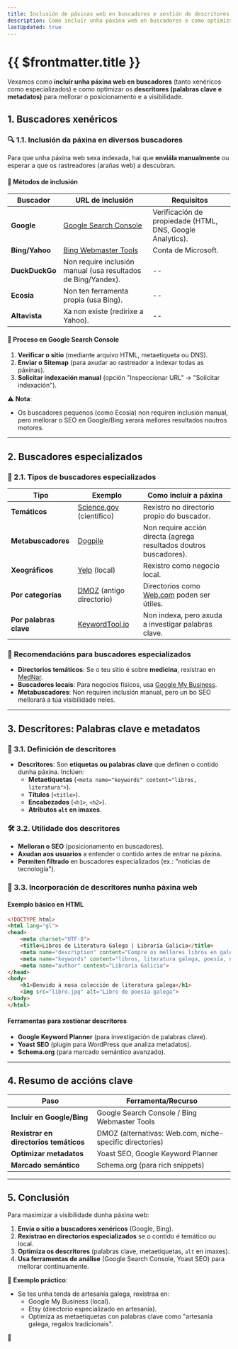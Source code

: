 ```yaml
---
title: Inclusión de páxinas web en buscadores e xestión de descritores
description: Como incluír unha páxina web en buscadores e como optimizar os descritores. 
lastUpdated: true
---
```


# {{ $frontmatter.title }}

Vexamos como **incluír unha páxina web en buscadores** (tanto xenéricos como especializados) e como optimizar os **descritores (palabras clave e metadatos)** para mellorar o posicionamento e a visibilidade.

## **1. Buscadores xenéricos**  

### **🔍 1.1. Inclusión da páxina en diversos buscadores**  
Para que unha páxina web sexa indexada, hai que **enviála manualmente** ou esperar a que os rastreadores (arañas web) a descubran.  

#### **📌 Métodos de inclusión**  
| **Buscador**   | **URL de inclusión**                                              | **Requisitos**                                            |
| -------------- | ----------------------------------------------------------------- | --------------------------------------------------------- |
| **Google**     | [Google Search Console](https://search.google.com/search-console) | Verificación de propiedade (HTML, DNS, Google Analytics). |
| **Bing/Yahoo** | [Bing Webmaster Tools](https://www.bing.com/webmasters)           | Conta de Microsoft.                                       |
| **DuckDuckGo** | Non require inclusión manual (usa resultados de Bing/Yandex).     | --                                                        |
| **Ecosia**     | Non ten ferramenta propia (usa Bing).                             | --                                                        |
| **Altavista**  | Xa non existe (redirixe a Yahoo).                                 | --                                                        |

#### **📌 Proceso en Google Search Console**  
1. **Verificar o sitio** (mediante arquivo HTML, metaetiqueta ou DNS).  
2. **Enviar o Sitemap** (para axudar ao rastreador a indexar todas as páxinas).  
3. **Solicitar indexación manual** (opción "Inspeccionar URL" → "Solicitar indexación").  

⚠ **Nota**:  
- Os buscadores pequenos (como Ecosia) non requiren inclusión manual, pero mellorar o SEO en Google/Bing xerará mellores resultados noutros motores.  

---

## **2. Buscadores especializados**  

### **🎯 2.1. Tipos de buscadores especializados**  
| **Tipo**               | **Exemplo**                                         | **Como incluír a páxina**                                          |
| ---------------------- | --------------------------------------------------- | ------------------------------------------------------------------ |
| **Temáticos**          | [Science.gov](https://www.science.gov) (científico) | Rexistro no directorio propio do buscador.                         |
| **Metabuscadores**     | [Dogpile](https://www.dogpile.com)                  | Non require acción directa (agrega resultados doutros buscadores). |
| **Xeográficos**        | [Yelp](https://www.yelp.com) (local)                | Rexistro como negocio local.                                       |
| **Por categorías**     | [DMOZ](https://dmoz-odp.org) (antigo directorio)    | Directorios como [Web.com](https://www.web.com) poden ser útiles.  |
| **Por palabras clave** | [KeywordTool.io](https://keywordtool.io)            | Non indexa, pero axuda a investigar palabras clave.                |

### **📌 Recomendacións para buscadores especializados**  
- **Directorios temáticos**: Se o teu sitio é sobre **medicina**, rexístrao en [MedNar](https://www.mednar.com).  
- **Buscadores locais**: Para negocios físicos, usa [Google My Business](https://www.google.com/business/).  
- **Metabuscadores**: Non requiren inclusión manual, pero un bo SEO mellorará a túa visibilidade neles.  

---

## **3. Descritores: Palabras clave e metadatos**  

### **📖 3.1. Definición de descritores**  
- **Descritores**: Son **etiquetas ou palabras clave** que definen o contido dunha páxina. Inclúen:  
  - **Metaetiquetas** (`<meta name="keywords" content="libros, literatura">`).  
  - **Títulos** (`<title>`).  
  - **Encabezados** (`<h1>`, `<h2>`).  
  - **Atributos `alt` en imaxes**.  

### **🛠️ 3.2. Utilidade dos descritores**  
- **Melloran o SEO** (posicionamento en buscadores).  
- **Axudan aos usuarios** a entender o contido antes de entrar na páxina.  
- **Permiten filtrado** en buscadores especializados (ex.: "noticias de tecnología").  

### **📌 3.3. Incorporación de descritores nunha páxina web**  
#### **Exemplo básico en HTML**  
```html
<!DOCTYPE html>
<html lang="gl">
<head>
    <meta charset="UTF-8">
    <title>Libros de Literatura Galega | Libraría Galicia</title>
    <meta name="description" content="Compre os mellores libros en galego, poesía e narrativa contemporánea.">
    <meta name="keywords" content="libros, literatura galega, poesía, narrativa, editorial galega">
    <meta name="author" content="Libraría Galicia">
</head>
<body>
    <h1>Benvido á nosa colección de literatura galega</h1>
    <img src="libro.jpg" alt="Libro de poesía galega">
</body>
</html>
```

#### **Ferramentas para xestionar descritores**  
- **Google Keyword Planner** (para investigación de palabras clave).  
- **Yoast SEO** (plugin para WordPress que analiza metadatos).  
- **Schema.org** (para marcado semántico avanzado).  

---

## **4. Resumo de accións clave**  

| **Paso**                               | **Ferramenta/Recurso**                                   |
| -------------------------------------- | -------------------------------------------------------- |
| **Incluir en Google/Bing**             | Google Search Console / Bing Webmaster Tools             |
| **Rexistrar en directorios temáticos** | DMOZ (alternativas: Web.com, niche-specific directories) |
| **Optimizar metadatos**                | Yoast SEO, Google Keyword Planner                        |
| **Marcado semántico**                  | Schema.org (para rich snippets)                          |

---

## **5. Conclusión**  
Para maximizar a visibilidade dunha páxina web:  
1. **Envía o sitio a buscadores xenéricos** (Google, Bing).  
2. **Rexístrao en directorios especializados** se o contido é temático ou local.  
3. **Optimiza os descritores** (palabras clave, metaetiquetas, `alt` en imaxes).  
4. **Usa ferramentas de análise** (Google Search Console, Yoast SEO) para mellorar continuamente.  

🔧 **Exemplo práctico**:  
- Se tes unha tenda de artesanía galega, rexístraa en:  
  - Google My Business (local).  
  - Etsy (directorio especializado en artesanía).  
  - Optimiza as metaetiquetas con palabras clave como "artesanía galega, regalos tradicionais".  

🚀